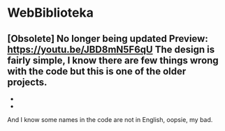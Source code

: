 # WebBiblioteka
[Obsolete]
No longer being updated
Preview: https://youtu.be/JBD8mN5F6qU
The design is fairly simple, I know there are few things wrong with the code but this is one of the older projects.
-
-
-
And I know some names in the code are not in English, oopsie, my bad.
